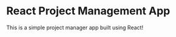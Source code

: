 <h1>React Project Management App</h1>




<p>This is a simple project manager app built using React!</p>
